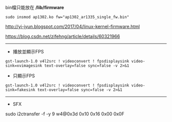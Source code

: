 bin檔只能放在 **/lib/firmware**

```
sudo insmod ap1302.ko fw="ap1302_ar1335_single_fw.bin"
```

http://yi-jyun.blogspot.com/2017/04/linux-kernel-firmware.html

https://blog.csdn.net/zifehng/article/details/60321966


---

- 播放並顯示FPS
```
gst-launch-1.0 v4l2src ! videoconvert ! fpsdisplaysink video-sink=xvimagesink text-overlay=false sync=false -v 2>&1
```
- 只顯示FPS
```
gst-launch-1.0 v4l2src ! videoconvert ! fpsdisplaysink video-sink=fakesink text-overlay=false sync=false -v 2>&1
```

---
- SFX

sudo i2ctransfer -f -y 9 w4@0x3d 0x10 0x16 0x00 0x0F
